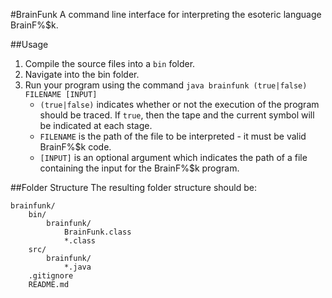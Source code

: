 #BrainFunk
A command line interface for interpreting the esoteric language BrainF%$k.

##Usage
1. Compile the source files into a `bin` folder.
2. Navigate into the bin folder.
3. Run your program using the command `java brainfunk (true|false) FILENAME [INPUT]`
	- `(true|false)` indicates whether or not the execution of the program should be traced. If `true`, then the tape and the current symbol will be indicated at each stage.
	- `FILENAME` is the path of the file to be interpreted - it must be valid BrainF%$k code.
	- `[INPUT]` is an optional argument which indicates the path of a file containing the input for the BrainF%$k program.

##Folder Structure
The resulting folder structure should be:
```
brainfunk/
	bin/
		brainfunk/
			BrainFunk.class
			*.class
	src/
		brainfunk/
			*.java
	.gitignore
	README.md
```